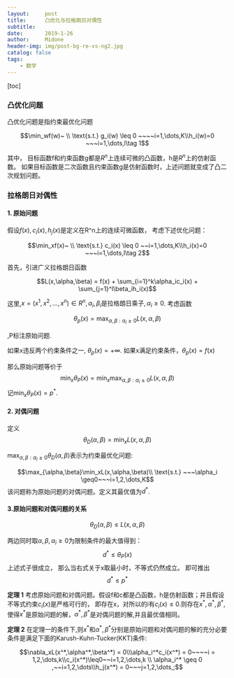 ```yaml
---
layout:     post
title:      凸优化与拉格朗日对偶性
subtitle:
date:       2019-1-26
author:     Midone
header-img: img/post-bg-re-vs-ng2.jpg
catalog: false
tags:
    - 数学
---
```

[toc]
### 凸优化问题

凸优化问题是指约束最优化问题

$$\min_wf(w)~ \\ \text{s.t.} g_i(w) \leq 0 ~~~~i=1,\dots,K\\h_i(w)=0 ~~~i=1,\dots,l\tag 1$$

其中， 目标函数f和约束函数g都是$R^n$上连续可微的凸函数，h是$R^n$上的仿射函数。 如果目标函数是二次函数且约束函数g是仿射函数时，上述问题就变成了凸二次规划问题。

### 拉格朗日对偶性

#### 1. 原始问题

假设$f(x), c_i(x), h_j(x)$是定义在R^n上的连续可微函数， 考虑下述优化问题：

$$\min_xf(x)~ \\ \text{s.t.} c_i(x) \leq 0 ~~i=1,\dots,K\\h_i(x)=0 ~~~i=1,\dots,l\tag 2$$

首先，引进广义拉格朗日函数

$$L(x,\alpha,\beta) = f(x) + \sum_{i=1}^k\alpha_ic_i(x) + \sum_{j=1}^l\beta_ih_i(x)$$

这里,$x = (x^1,x^2,\dots,x^n)\in R^n, \alpha_i,\beta_i\text{是拉格朗日乘子}, \alpha_i \geq0$. 考虑函数 

$$\theta_p(x) = \max_{\alpha,\beta:\alpha_i \geq 0}L(x, \alpha, \beta)$$

,P标注原始问题.

如果x违反两个约束条件之一, $\theta_p(x) = +\infty$. 如果x满足约束条件，$\theta_p(x) = f(x)$

那么原始问题等价于 
$$\min_x\theta_P(x) = \min_x \max_{\alpha,\beta:\alpha_i \geq 0}L(x,\alpha,\beta)$$ 
记$\min_x\theta_P(x) = p^*$.

#### 2. 对偶问题
定义
$$\theta_D(\alpha,\beta) = \min_xL(x,\alpha,\beta)$$

$\max_{\alpha,\beta:\alpha_i \geq 0 }\theta_D(\alpha,\beta)$表示为约束最优化问题:

$$\max_{\alpha,\beta}\min_xL(x,\alpha,\beta)\\ \text{s.t.} ~~~\alpha_i \geq0~~~i=1,2,\dots,K$$该问题称为原始问题的对偶问题。定义其最优值为$d^*$.

#### 3.原始问题和对偶问题的关系

$$\theta_D(\alpha,\beta)\leq L(x,\alpha,\beta)$$

两边同时取$\alpha,\beta,\alpha_i\geq0$为限制条件的最大值得到：
$$d^*\leq\theta_P(x)$$
上述式子很成立， 那么当右式关于x取最小时，不等式仍然成立。 即可推出
$$d^* \leq p^*$$

**定理 1** 考虑原始问题和对偶问题。假设f和c都是凸函数，h是仿射函数；并且假设不等式约束$c_i(x)$是严格可行的， 即存在x，对所以的i有$c_i(x)\leq 0$.则存在$x^{\ast}, \alpha^{\ast},\beta^{\ast}$,使得$x^{\ast}$是原始问题的解，$\alpha^{\ast},\beta^{\ast}$是对偶问题的解,并且最优值相同。

**定理 2** 在定理一的条件下,则$x^{\ast}$和$\alpha^{\ast},\beta^{\ast}$分别是原始问题和对偶问题的解的充分必要条件是满足下面的Karush-Kuhn-Tucker(KKT)条件:

$$\nabla_xL(x^*,\alpha^*,\beta^*) = 0\\\alpha_i^*c_i(x^*) = 0~~~~i = 1,2,\dots,k\\c_i(x^*)\leq0~~i=1,2,\dots,k
\\ \alpha_i^* \geq 0 ,~~i=1,2,\dots\\h_j(x^*) = 0~~~j=1,2,\dots,;$$